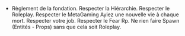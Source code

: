 - Règlement de la fondation.
Respecter la Hiérarchie.
Respecter le Roleplay.
Respecter le MetaGaming
Ayiez une nouvelle vie à chaque mort.
Respecter votre job.
Respecter le Fear Rp.
Ne rien faire Spawn (Entités - Props) sans que cela soit Roleplay.
